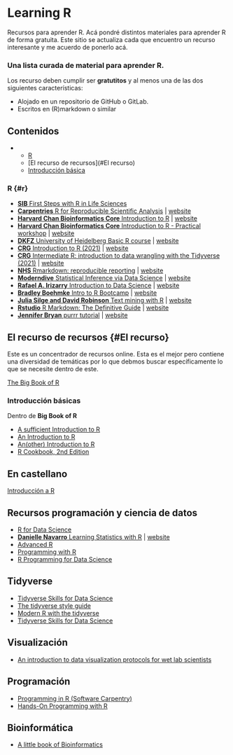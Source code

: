 # Learning R

Recursos para aprender R. 
Acá pondré distintos materiales para aprender R de forma gratuita. Este sitio se actualiza cada que encuentro un recurso interesante y me acuerdo de ponerlo acá.

### Una lista curada de material para aprender R.

Los recurso deben cumplir ser **gratutitos** y al menos una  de las dos siguientes características:

-   Alojado en un repositorio de GitHub o GitLab.
-   Escritos en (R)markdown o similar

<!-- START doctoc generated TOC please keep comment here to allow auto update -->

<!-- DON'T EDIT THIS SECTION, INSTEAD RE-RUN doctoc TO UPDATE -->

## Contenidos

-   
    -   [R](#r)
    -   [El recurso de recursos](#El recurso)
    -   [Introducción básica](#Básicas)
<!-- END doctoc generated TOC please keep comment here to allow auto update -->

### R {#r}

-   [**SIB** First Steps with R in Life Sciences](https://github.com/sib-swiss/first-steps-with-R-training)
-   [**Carpentries** R for Reproducible Scientific Analysis](https://github.com/swcarpentry/r-novice-gapminder) \| [website](https://swcarpentry.github.io/r-novice-gapminder/)
-   [**Harvard Chan Bioinformatics Core** Introduction to R](https://github.com/hbctraining/Intro-to-R-flipped) \| [website](https://hbctraining.github.io/Intro-to-R-flipped/schedules/links-to-lessons.html)
-   [**Harvard Chan Bioinformatics Core** Introduction to R - Practical workshop](https://github.com/hbctraining/Training-modules) \| [website](https://hbctraining.github.io/Training-modules/IntroR_practical_online_resource/)
-   [**DKFZ** University of Heidelberg Basic R course](https://github.com/CompEpigen/BasicR/) \| [website](https://compepigen.github.io/BasicR/)
-   [**CRG** Introduction to R (2021)](https://github.com/biocorecrg/CRG_RIntroduction_2021/) \| [website](https://biocorecrg.github.io/CRG_RIntroduction_2021/)
-   [**CRG** Intermediate R: introduction to data wrangling with the Tidyverse (2021)](https://github.com/biocorecrg/CRG_R_tidyverse_2021/) \| [website](https://biocorecrg.github.io/CRG_R_tidyverse_2021/)
-   [**NHS** Rmarkdown: reproducible reporting](https://github.com/jthomasmock/rmd-nhs) \| [website](https://jthomasmock.github.io/rmd-nhs)
-   [**Moderndive** Statistical Inference via Data Science](https://github.com/moderndive/ModernDive_book) \| [website](https://moderndive.com/)
-   [**Rafael A. Irizarry** Introduction to Data Science](https://github.com/rafalab/dsbook) \| [website](https://rafalab.github.io/dsbook/)
-   [**Bradley Boehmke** Intro to R Bootcamp](https://github.com/bradleyboehmke/Intro-to-R-Bootcamp) \| [website](http://uc-r.github.io/r_bootcamp)
-   [**Julia Silge and David Robinson** Text mining with R](https://github.com/dgrtwo/tidy-text-mining) \| [website](https://www.tidytextmining.com/)
-   [**Rstudio** R Markdown: The Definitive Guide](https://github.com/rstudio/rmarkdown-book) \| [website](https://bookdown.org/yihui/rmarkdown)
-   [**Jennifer Bryan** purrr tutorial](https://github.com/jennybc/purrr-tutorial) \| [website](https://jennybc.github.io/purrr-tutorial/)

<!-- -->

## El **recurso** de recursos {#El recurso}

Este es un concentrador de recursos online. Esta es el mejor  pero contiene una diversidad de temáticas por lo que debmos buscar específicamente lo que se necesite dentro de este.

[The Big Book of R](https://www.bigbookofr.com)

### Introducción básicas

Dentro de **Big Book of R**

-   [A sufficient Introduction to R](https://dereksonderegger.github.io/570L/)
-   [An Introduction to R](https://intro2r.com)
-   [An(other) Introduction to R](https://bookdown.org/f_lennert/introduction-to-r/)
-   [R Cookbook, 2nd Edition](https://rc2e.com/index.html)

## En castellano

[Introducción a R](https://r-coder.com/introduccion-r/)

## Recursos programación y ciencia de datos

-   [R for Data Science](https://r4ds.had.co.nz)
-   [**Danielle Navarro** Learning Statistics with R](https://github.com/djnavarro/rbook) \| [website](https://learningstatisticswithr.com/book/)
-   [Advanced R](https://adv-r.had.co.nz)
-   [Programming with R](https://swcarpentry.github.io/r-novice-inflammation/)
-   [R Programming for Data Science](https://bookdown.org/rdpeng/rprogdatascience/)

## Tidyverse

-   [Tidyverse Skills for Data Science](https://rc2e.com/index.html)
-   [The tidyverse style guide](https://style.tidyverse.org)
-   [Modern R with the tidyverse](https://b-rodrigues.github.io/modern_R/)
-   [Tidyverse Skills for Data Science](https://jhudatascience.org/tidyversecourse/)

## Visualización

- [An introduction to data visualization protocols for wet lab scientists](https://joachimgoedhart.github.io/DataViz-protocols/)

## Programación

-   [Programming in R (Software Carpentry)](https://swcarpentry.github.io/r-novice-inflammation/)
-   [Hands-On Programming with R](https://rstudio-education.github.io/hopr/)

## Bioinformática

- [A little book of Bioinformatics](https://a-little-book-of-r-for-bioinformatics.readthedocs.io/en/latest/index.html)

